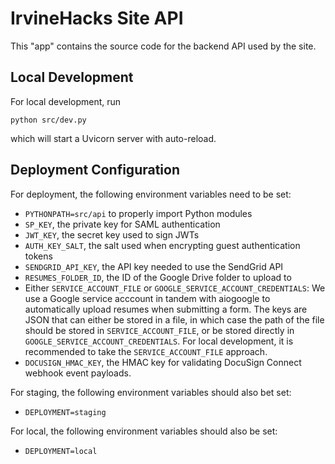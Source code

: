 # IrvineHacks Site API

This "app" contains the source code for the backend API used by the site.

## Local Development

For local development, run

```shell
python src/dev.py
```

which will start a Uvicorn server with auto-reload.

## Deployment Configuration

For deployment, the following environment variables need to be set:

- `PYTHONPATH=src/api` to properly import Python modules
- `SP_KEY`, the private key for SAML authentication
- `JWT_KEY`, the secret key used to sign JWTs
- `AUTH_KEY_SALT`, the salt used when encrypting guest authentication tokens
- `SENDGRID_API_KEY`, the API key needed to use the SendGrid API
- `RESUMES_FOLDER_ID`, the ID of the Google Drive folder to upload to
- Either `SERVICE_ACCOUNT_FILE` or `GOOGLE_SERVICE_ACCOUNT_CREDENTIALS`: We use a Google service acccount in tandem with aiogoogle to automatically upload resumes when submitting a form. The keys are JSON that can either be stored in a file, in which case the path of the file should be stored in `SERVICE_ACCOUNT_FILE`, or be stored directly in `GOOGLE_SERVICE_ACCOUNT_CREDENTIALS`. For local development, it is recommended to take the `SERVICE_ACCOUNT_FILE` approach.
- `DOCUSIGN_HMAC_KEY`, the HMAC key for validating DocuSign Connect webhook event payloads.

For staging, the following environment variables should also bet set:

- `DEPLOYMENT=staging`

For local, the following environment variables should also be set:

- `DEPLOYMENT=local`

